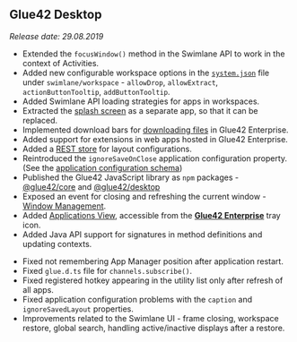## Glue42 Desktop

*Release date: 29.08.2019*

<glue42 name="addClass" class="newFeatures" element="p" text="New Features">

- Extended the `focusWindow()` method in the Swimlane API to work in the context of Activities.
- Added new configurable workspace options in the [`system.json`](../../../assets/configuration/system.json) file under `swimlane/workspace` - `allowDrop`, `allowExtract`, `actionButtonTooltip`, `addButtonTooltip`.
- Added Swimlane API loading strategies for apps in workspaces.
- Extracted the [splash screen](../../how-to/rebrand-glue42/user-interface/index.html#splash_screen) as a separate app, so that it can be replaced.
- Implemented download bars for [downloading files](../../../glue42-concepts/glue42-platform-features/index.html#downloading_files) in Glue42 Enterprise.
- Added support for extensions in web apps hosted in Glue42 Enterprise.
- Added a [REST store](../../../glue42-concepts/windows/layouts/overview/index.html#layout_stores) for layout configurations.
- Reintroduced the `ignoreSaveOnClose` application configuration property. (See the [application configuration schema](../../../assets/configuration/application.json))
- Published the Glue42 JavaScript library as `npm` packages - [@glue42/core](https://www.npmjs.com/package/@glue42/core) and [@glue42/desktop](https://npmjs.com/package/@glue42/desktop)
- Exposed an event for closing and refreshing the current window - [Window Management](../../../glue42-concepts/windows/window-management/javascript/index.html#window_events-close_and_refresh).
- Added [Applications View](../../what-is-glue42/general-overview/index.html#using_glue42_enterprise-applications_view), accessible from the [**Glue42 Enterprise**](https://glue42.com/enterprise/) tray icon.
- Added Java API support for signatures in method definitions and updating contexts.

<glue42 name="addClass" class="bugFixes" element="p" text="Improvements and Bug Fixes">

- Fixed not remembering App Manager position after application restart.
- Fixed `glue.d.ts` file for `channels.subscribe()`.
- Fixed registered hotkey appearing in the utility list only after refresh of all apps.
- Fixed application configuration problems with the `caption` and `ignoreSavedLayout` properties.
- Improvements related to the Swimlane UI - frame closing, workspace restore, global search, handling active/inactive displays after a restore.